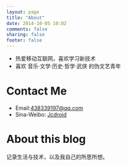 ```yaml
---
layout: page
title: "About"
date: 2014-10-05 10:02
comments: false
sharing: false
footer: false
---
```

* 热爱移动互联网，喜欢学习新技术
* 喜欢 音乐·文学·历史·哲学·武侠 的伪文艺青年



Contact Me
============
* Email:<438339197@qq.com>
* Sina-Weibo: [Jcdroid](http://weibo.com/caojing0819)



About this blog
===============
记录生活与技术，以及我自己的所思所想。